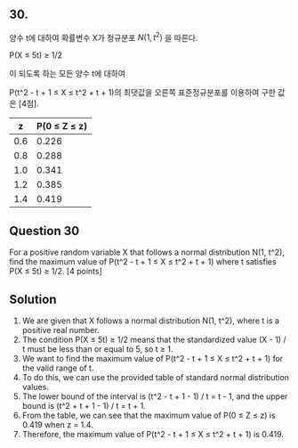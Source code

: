 

## 30. 
양수 t에 대하여 확률변수 X가 정규분포 $N(1, t^2)$ 을 따른다.

P(X ≤ 5t) ≥ 1/2

이 되도록 하는 모든 양수 t에 대하여 

P(t^2 - t + 1 ≤ X ≤ t^2 + t + 1)의 최댓값을 오른쪽 표준정규분포를 이용하여 구한 값은 [4점].

| z | P(0 ≤ Z ≤ z) |
|---|--------------|
| 0.6 | 0.226 |
| 0.8 | 0.288 |
| 1.0 | 0.341 |
| 1.2 | 0.385 |
| 1.4 | 0.419 |

## Question 30
For a positive random variable X that follows a normal distribution N(1, t^2), find the maximum value of P(t^2 - t + 1 ≤ X ≤ t^2 + t + 1) where t satisfies P(X ≤ 5t) ≥ 1/2. [4 points]

## Solution

1. We are given that X follows a normal distribution N(1, t^2), where t is a positive real number.
2. The condition P(X ≤ 5t) ≥ 1/2 means that the standardized value (X - 1) / t must be less than or equal to 5, so t ≥ 1.
3. We want to find the maximum value of P(t^2 - t + 1 ≤ X ≤ t^2 + t + 1) for the valid range of t.
4. To do this, we can use the provided table of standard normal distribution values.
5. The lower bound of the interval is (t^2 - t + 1 - 1) / t = t - 1, and the upper bound is (t^2 + t + 1 - 1) / t = t + 1.
6. From the table, we can see that the maximum value of P(0 ≤ Z ≤ z) is 0.419 when z = 1.4.
7. Therefore, the maximum value of P(t^2 - t + 1 ≤ X ≤ t^2 + t + 1) is 0.419.
